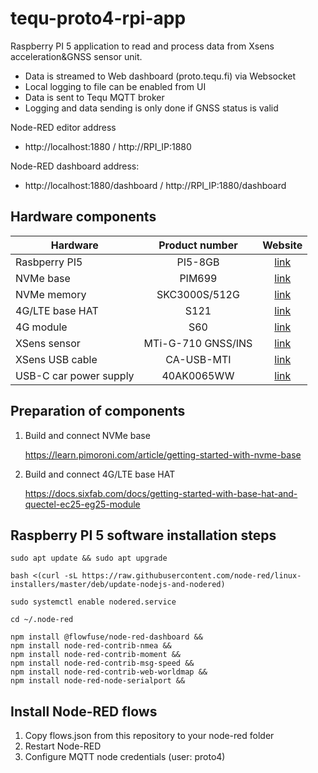 # tequ-proto4-rpi-app
 Raspberry PI 5 application to read and process data from Xsens acceleration&GNSS sensor unit. 
 - Data is streamed to Web dashboard (proto.tequ.fi) via Websocket
 - Local logging to file can be enabled from UI
 - Data is sent to Tequ MQTT broker
 - Logging and data sending is only done if GNSS status is valid

Node-RED editor address

- http://localhost:1880 / http://RPI_IP:1880

Node-RED dashboard address:

- http://localhost:1880/dashboard / http://RPI_IP:1880/dashboard 

## Hardware components

| Hardware                  | Product number       | Website |
| -------------             |:-------------:| :-------------:|
| Rasbperry PI5    | PI5-8GB    | [link](https://www.raspberrypi.com/products/raspberry-pi-5/)|
| NVMe base         | PIM699  | [link](https://shop.pimoroni.com/products/nvme-base)|
| NVMe memory    | SKC3000S/512G  | [link](https://www.dustin.fi/product/5011261755/kc3000)|
| 4G/LTE base HAT     | S121 | [link](https://sixfab.com/product/raspberry-pi-base-hat-3g-4g-lte-minipcie-cards/)|
| 4G module    | S60  | [link](https://sixfab.com/product/quectel-ec25-mini-pcie-4g-lte-module/)|
| XSens sensor    | MTi-G-710 GNSS/INS | [link](https://www.movella.com/products/sensor-modules/xsens-mti-g-710-gnss-ins)|
| XSens USB cable |  CA-USB-MTI | [link](https://shop.movella.com/product-lines/sensor-modules/accessories/ca-usb-mti)|
| USB-C car power supply | 40AK0065WW  | [link](https://www.dustin.fi/product/5011112082/65w-usb-c-dc-travel-adapter)|

## Preparation of components

1. Build and connect NVMe base
   
   https://learn.pimoroni.com/article/getting-started-with-nvme-base

2. Build and connect 4G/LTE base HAT
   
   https://docs.sixfab.com/docs/getting-started-with-base-hat-and-quectel-ec25-eg25-module

## Raspberry PI 5 software installation steps

```
sudo apt update && sudo apt upgrade
```

```
bash <(curl -sL https://raw.githubusercontent.com/node-red/linux-installers/master/deb/update-nodejs-and-nodered)
```

```
sudo systemctl enable nodered.service
```

```
cd ~/.node-red
```

```
npm install @flowfuse/node-red-dashboard &&
npm install node-red-contrib-nmea &&
npm install node-red-contrib-moment &&
npm install node-red-contrib-msg-speed &&
npm install node-red-contrib-web-worldmap &&
npm install node-red-node-serialport &&
```

## Install Node-RED flows
1. Copy flows.json from this repository to your node-red folder
2. Restart Node-RED
3. Configure MQTT node credentials (user: proto4)
